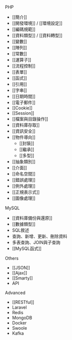 PHP

- [[簡介]]
- [[開發環境]] / [[環境設定]]
- [[編碼規範]]
- [[資料類型]] / [[資料轉型]]
- [[變數]]
- [[陣列]]
- [[常數]]
- [[運算子]]
- [[流程控制]]
- [[表單]]
- [[函式]]
- [[引用]]
- [[字串]]
- [[日期時間]]
- [[電子郵件]]
- [[Cookie]]
- [[Session]]
- [[檔案與目錄操作]]
- [[資料庫存取]]
- [[資訊安全]]
- [[物件導向]]
	- [[封裝]]
	- [[繼承]]
	- [[多型]]
- [[抽象類別]]
- [[介面]]
- [[命名空間]]
- [[錯誤處理]]
- [[例外處理]]
- [[正規表示式]]
- [[圖像處理]]

MySQL
* [[資料庫備份與還原]]
* [[數據類型]]
* SQL敘述
* 查詢、新增、更新、刪除資料
* 多表查詢、JOIN與子查詢
* [[MySQL函式]]

Others
* [[JSON]]
* [[Ajax]]
* [[Smarty]]
* API

Advanced
* [[RESTful]]
* Laravel
* Redis
* MongoDB
* Docker
* Swoole
* Kafka